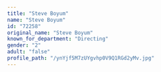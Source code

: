 ```yaml
---
title: "Steve Boyum"
name: "Steve Boyum"
id: "72258"
original_name: "Steve Boyum"
known_for_department: "Directing"
gender: "2"
adult: "false"
profile_path: "/ynYjf5M7zUYgvhp0V9Q1RGd2yMv.jpg"
---
```

